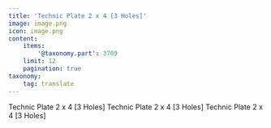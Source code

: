 ```yaml
---
title: 'Technic Plate 2 x 4 [3 Holes]'
image: image.png
icon: image.png
content:
    items:
        '@taxonomy.part': 3709
    limit: 12
    pagination: true
taxonomy:
    tag: translate
---
```


Technic Plate 2 x 4 [3 Holes]
Technic Plate 2 x 4 [3 Holes]
Technic Plate 2 x 4 [3 Holes]
